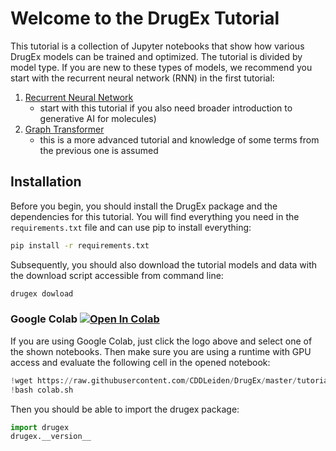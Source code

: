 # Welcome to the DrugEx Tutorial

This tutorial is a collection of Jupyter notebooks that show how various DrugEx models can be trained and optimized. The tutorial is divided by model type. If you are new to these types of models, we recommend you start with the recurrent neural network (RNN) in the first tutorial:

1. [Recurrent Neural Network](Sequence-RNN.ipynb) 
   - start with this tutorial if you also need broader introduction to generative AI for molecules)
2. [Graph Transformer](Graph-Transformer.ipynb)
   - this is a more advanced tutorial and knowledge of some terms from the previous one is assumed
<!-- 3. [SMILES Sequence Transformer](SMILES-Transformer.ipynb) -->

## Installation

Before you begin, you should install the DrugEx package and the dependencies for this tutorial. You will find everything you need in the `requirements.txt` file and can use pip to install everything:

```bash
pip install -r requirements.txt
```

Subsequently, you should also download the tutorial models and data with the download script accessible from command line:

```bash
drugex dowload
```

### Google Colab [![Open In Colab](https://colab.research.google.com/assets/colab-badge.svg)](https://githubtocolab.com/CDDLeiden/DrugEx/)

If you are using Google Colab, just click the logo above and select one of the shown notebooks. Then make sure you are using a runtime with GPU access and evaluate the following cell in the opened notebook:

```python
!wget https://raw.githubusercontent.com/CDDLeiden/DrugEx/master/tutorial/colab.sh
!bash colab.sh
```

 Then you should be able to import the drugex package:

```python
import drugex
drugex.__version__
```
